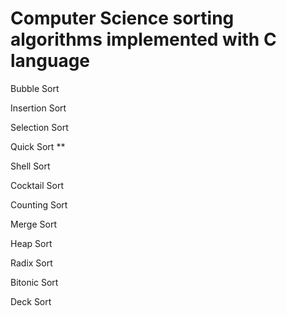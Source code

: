 # Computer Science sorting algorithms implemented with C language
Bubble Sort

Insertion Sort

Selection Sort

Quick Sort **

Shell Sort

Cocktail Sort

Counting Sort

Merge Sort

Heap Sort

Radix Sort

Bitonic Sort

Deck Sort


